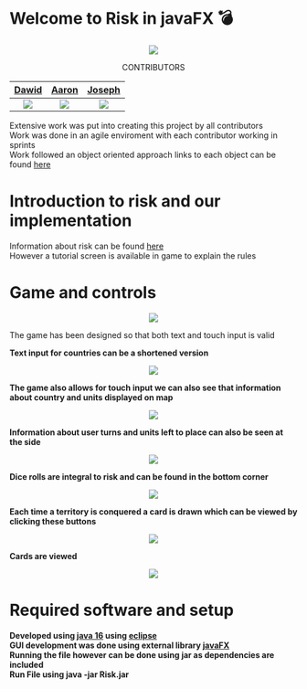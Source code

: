 # Welcome to Risk in javaFX :bomb:


<p align="center">
  <img src="https://github.com/UCD-COMP20050/EvaBot/blob/main/Risk%20EvaBot/res/Logo.jpeg" />
</p>

<p align="center">
    CONTRIBUTORS  
</p>


[Dawid](https://github.com/dawtkacz) | [Aaron](https://github.com/woodaaron2001)  | [Joseph](https://github.com/TLobaOriginal)
:---: | :---: | :---:
 <img src="https://github.com/UCD-COMP20050/EvaBot/blob/main/Risk%20EvaBot/res/dawid.png" /> |  <img src="https://github.com/UCD-COMP20050/EvaBot/blob/main/Risk%20EvaBot/res/Aaron.png" /> |  <img src="https://github.com/UCD-COMP20050/EvaBot/blob/main/Risk%20EvaBot/res/Joseph.png" />  

 Extensive work was put into creating this project by all contributors  
 Work was done in an agile enviroment with each contributor working in sprints  
 Work followed an object oriented approach links to each object can be found [here](https://github.com/UCD-COMP20050/EvaBot/tree/main/Risk%20EvaBot/src)  

# Introduction to risk and our implementation 
 Information about risk can be found [here](https://www.ultraboardgames.com/risk/game-rules.php)  
 However a tutorial screen is available in game to explain the rules
 

# Game and controls
 <p align="center">
  <img src="https://github.com/UCD-COMP20050/EvaBot/blob/main/Risk%20EvaBot/res/README1.png" />
 </p>
 
 The game has been designed so that both text and touch input is valid  
 
 <b> Text input for countries can be a shortened version <b/>
  <p align="center">
  <img src="https://github.com/UCD-COMP20050/EvaBot/blob/main/Risk%20EvaBot/res/README2.png" />
 </p>

 The game also allows for touch input we can also see that information about country and units displayed on map 

  <p align="center">
  <img src="https://github.com/UCD-COMP20050/EvaBot/blob/main/Risk%20EvaBot/res/README3.png" />
 </p>

 Information about user turns and units left to place can also be seen at the side  
 <p align="center">
  <img src="https://github.com/UCD-COMP20050/EvaBot/blob/main/Risk%20EvaBot/res/README4.png" />
 </p>

Dice rolls are integral to risk and can be found in the bottom corner 
 <p align="center">
  <img src="https://github.com/UCD-COMP20050/EvaBot/blob/main/Risk%20EvaBot/res/README5.png" />
 </p>

 Each time a territory is conquered a card is drawn which can be viewed by clicking these buttons  
 <p align="center">
  <img src="https://github.com/UCD-COMP20050/EvaBot/blob/main/Risk%20EvaBot/res/README6.png" />
 </p>

 Cards are viewed

  <p align="center">
  <img src="https://github.com/UCD-COMP20050/EvaBot/blob/main/Risk%20EvaBot/res/README7.png" />
 </p>


# Required software and setup
 Developed using [java 16](https://www.oracle.com/java/technologies/downloads/) using [eclipse](https://www.eclipse.org/downloads/)  
 GUI development was done using external library [javaFX](https://openjfx.io/)  
 <b>Running the file however can be done using jar as dependencies are included </b>  
 <b>Run File using java -jar Risk.jar </b>




